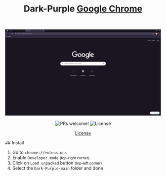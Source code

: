 <h1 align="center">
  <br>
 Dark-Purple <a href="https://www.google.com/chrome">Google Chrome</a>
  <br>
</h1>
<br>

<p align="center">
  <img alt="Dark-Purple-main" src="./screenshot.png">
</p>

<p align="center">
  <img src="https://img.shields.io/badge/PRs-welcome-%235FCC6F.svg" alt="PRs welcome!" />

  <img alt="License" src="https://img.shields.io/badge/license-MIT-%235FCC6F">
</p>

<p align="center">
  <a href="#license">License</a>
</p>
## Install

1. Go to `chrome://extensions`
2. Enable `Developer mode` <small>(top-right corner)</small>
3. Click on `Load unpacked` button <small>(top-left corner)</small>
4. Select the `Dark-Purple-main` folder and done
